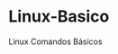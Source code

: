# Linux-Basico
Linux Comandos Básicos

<a href="[https://github.com/amgauna/Linux-Basico/blob/main/linux-comandos-basicos.jpg](https://github.com/amgauna/Linux-Basico/blob/main/linux-comandos-basicos.jpg)"></a>

